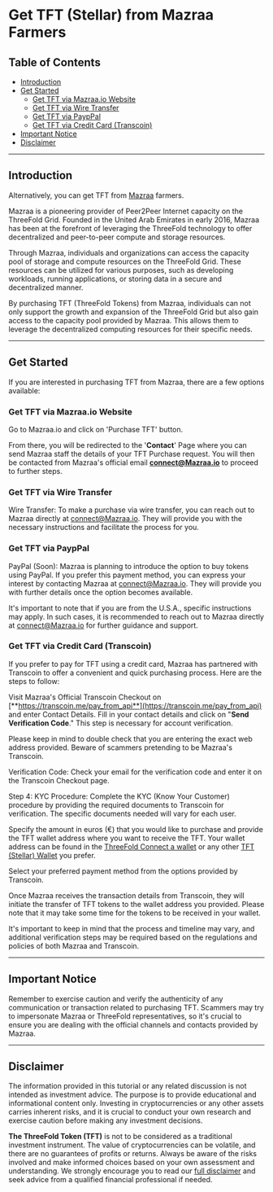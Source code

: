<h1> Get TFT (Stellar) from Mazraa Farmers </h1>

<h2> Table of Contents </h2>

- [Introduction](#introduction)
- [Get Started](#get-started)
  - [Get TFT via Mazraa.io Website](#get-tft-via-mazraaio-website)
  - [Get TFT via Wire Transfer](#get-tft-via-wire-transfer)
  - [Get TFT via PaypPal](#get-tft-via-payppal)
  - [Get TFT via Credit Card (Transcoin)](#get-tft-via-credit-card-transcoin)
- [Important Notice](#important-notice)
- [Disclaimer](#disclaimer)
***
## Introduction

Alternatively, you can get TFT from [Mazraa](https://mazraa.io) farmers.

Mazraa is a pioneering provider of Peer2Peer Internet capacity on the ThreeFold Grid. Founded in the United Arab Emirates in early 2016, Mazraa has been at the forefront of leveraging the ThreeFold technology to offer decentralized and peer-to-peer compute and storage resources.

Through Mazraa, individuals and organizations can access the capacity pool of storage and compute resources on the ThreeFold Grid. These resources can be utilized for various purposes, such as developing workloads, running applications, or storing data in a secure and decentralized manner.

By purchasing TFT (ThreeFold Tokens) from Mazraa, individuals can not only support the growth and expansion of the ThreeFold Grid but also gain access to the capacity pool provided by Mazraa. This allows them to leverage the decentralized computing resources for their specific needs.
***
## Get Started

If you are interested in purchasing TFT from Mazraa, there are a few options available:

### Get TFT via Mazraa.io Website

Go to Mazraa.io and click on 'Purchase TFT' button.

From there, you will be redirected to the '**Contact**' Page where you can send Mazraa staff the details of your TFT Purchase request.
You will then be contacted from Mazraa's official email **connect@Mazraa.io** to proceed to further steps.

### Get TFT via Wire Transfer
Wire Transfer: To make a purchase via wire transfer, you can reach out to Mazraa directly at connect@Mazraa.io. They will provide you with the necessary instructions and facilitate the process for you.

### Get TFT via PaypPal
PayPal (Soon): Mazraa is planning to introduce the option to buy tokens using PayPal. If you prefer this payment method, you can express your interest by contacting Mazraa at connect@Mazraa.io. They will provide you with further details once the option becomes available.

It's important to note that if you are from the U.S.A., specific instructions may apply. In such cases, it is recommended to reach out to Mazraa directly at connect@Mazraa.io for further guidance and support.

### Get TFT via Credit Card (Transcoin)

If you prefer to pay for TFT using a credit card, Mazraa has partnered with Transcoin to offer a convenient and quick purchasing process. Here are the steps to follow:

Visit Mazraa's Official Transcoin Checkout on [**https://transcoin.me/pay_from_api**](https://transcoin.me/pay_from_api) and enter Contact Details. Fill in your contact details and click on "**Send Verification Code**." This step is necessary for account verification.

Please keep in mind to double check that you are entering the exact web address provided. Beware of scammers pretending to be Mazraa's Transcoin.

Verification Code: Check your email for the verification code and enter it on the Transcoin Checkout page.

Step 4: KYC Procedure: Complete the KYC (Know Your Customer) procedure by providing the required documents to Transcoin for verification. The specific documents needed will vary for each user.

Specify the amount in euros (€) that you would like to purchase and provide the TFT wallet address where you want to receive the TFT. Your wallet address can be found in the [ThreeFold Connect a wallet](../storing_tft/tf_connect_app.md#create-a-wallet) or any other [TFT (Stellar) Wallet](../storing_tft/storing_tft.md) you prefer.

Select your preferred payment method from the options provided by Transcoin.

Once Mazraa receives the transaction details from Transcoin, they will initiate the transfer of TFT tokens to the wallet address you provided. Please note that it may take some time for the tokens to be received in your wallet.

It's important to keep in mind that the process and timeline may vary, and additional verification steps may be required based on the regulations and policies of both Mazraa and Transcoin.
***
## Important Notice 

Remember to exercise caution and verify the authenticity of any communication or transaction related to purchasing TFT. Scammers may try to impersonate Mazraa or ThreeFold representatives, so it's crucial to ensure you are dealing with the official channels and contacts provided by Mazraa.
***
## Disclaimer

The information provided in this tutorial or any related discussion is not intended as investment advice. The purpose is to provide educational and informational content only. Investing in cryptocurrencies or any other assets carries inherent risks, and it is crucial to conduct your own research and exercise caution before making any investment decisions. 

**The ThreeFold Token (TFT)** is not to be considered as a traditional investment instrument. The value of cryptocurrencies can be volatile, and there are no guarantees of profits or returns. Always be aware of the risks involved and make informed choices based on your own assessment and understanding. We strongly encourage you to read our [full disclaimer](https://library.threefold.me/info/legal/#/legal__disclaimer) and seek advice from a qualified financial professional if needed.


